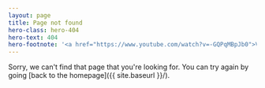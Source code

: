 ```yaml
---
layout: page
title: Page not found
hero-class: hero-404
hero-text: 404
hero-footnote: '<a href="https://www.youtube.com/watch?v=-GQPqMBpJb0">Video credit: TranquilMVMT</a>'
---
```


Sorry, we can't find that page that you're looking for. You can try again by going [back to the homepage]({{ site.baseurl }}/).

